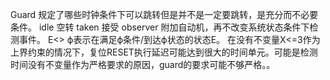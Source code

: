 Guard 规定了哪些时钟条件下可以跳转但是并不是一定要跳转，是充分而不必要条件。
idle 空转  taken 接受 
observer 附加自动机，再不改变系统状态条件下检测事件。
E<> ϕ表示在满足ϕ条件/到达ϕ状态的状态E。
在没有不变量X<=3作为上界约束的情况下，复位RESET执行延迟可能达到很大的时间单元。可能是检测时间没有不变量作为严格要求的原因，guard的要求可能不够严格。。
